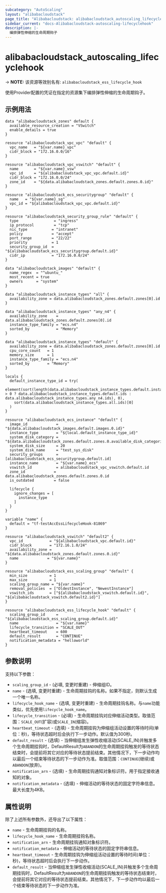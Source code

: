 ```yaml
---
subcategory: "AutoScaling"
layout: "alibabacloudstack"
page_title: "Alibabacloudstack: alibabacloudstack_autoscaling_lifecyclehook"
sidebar_current: "docs-Alibabacloudstack-autoscaling-lifecyclehook"
description: |- 
  编排弹性伸缩的生命周期钩子
---
```


# alibabacloudstack_autoscaling_lifecyclehook
-> **NOTE:** 该资源等效别名有: `alibabacloudstack_ess_lifecycle_hook`

使用Provider配置的凭证在指定的资源集下编排弹性伸缩的生命周期钩子。

## 示例用法

```hcl
data "alibabacloudstack_zones" default {
  available_resource_creation = "VSwitch"
  enable_details = true
}

resource "alibabacloudstack_vpc_vpc" "default" {
  vpc_name   = "${var.name}_vpc"
  cidr_block = "172.16.0.0/16"
}

resource "alibabacloudstack_vpc_vswitch" "default" {
  name       = "${var.name}_vsw"
  vpc_id     = "${alibabacloudstack_vpc_vpc.default.id}"
  cidr_block = "172.16.0.0/24"
  zone_id    = "${data.alibabacloudstack_zones.default.zones.0.id}"
}

resource "alibabacloudstack_ecs_securitygroup" "default" {
  name   = "${var.name}_sg"
  vpc_id = "${alibabacloudstack_vpc_vpc.default.id}"
}

resource "alibabacloudstack_security_group_rule" "default" {
  type                = "ingress"
  ip_protocol         = "tcp"
  nic_type           = "intranet"
  policy             = "accept"
  port_range         = "22/22"
  priority           = 1
  security_group_id  = "${alibabacloudstack_ecs_securitygroup.default.id}"
  cidr_ip            = "172.16.0.0/24"
}

data "alibabacloudstack_images" "default" {
  name_regex  = "^ubuntu_"
  most_recent = true
  owners      = "system"
}

data "alibabacloudstack_instance_types" "all" {
  availability_zone = data.alibabacloudstack_zones.default.zones[0].id
}

data "alibabacloudstack_instance_types" "any_n4" {
  availability_zone    = data.alibabacloudstack_zones.default.zones[0].id
  instance_type_family = "ecs.n4"
  sorted_by            = "Memory"
}

data "alibabacloudstack_instance_types" "default" {
  availability_zone = data.alibabacloudstack_zones.default.zones[0].id
  cpu_core_count   = 1
  memory_size      = 1
  instance_type_family = "ecs.n4"
  sorted_by        = "Memory"
}

locals {
  default_instance_type_id = try(
    element(sort(length(data.alibabacloudstack_instance_types.default.instance_types) > 0 ? data.alibabacloudstack_instance_types.default.ids : data.alibabacloudstack_instance_types.any_n4.ids), 0),
    sort(data.alibabacloudstack_instance_types.all.ids)[0]
  )
}

resource "alibabacloudstack_ecs_instance" "default" {
  image_id             = "${data.alibabacloudstack_images.default.images.0.id}"
  instance_type        = "${local.default_instance_type_id}"
  system_disk_category = "${data.alibabacloudstack_zones.default.zones.0.available_disk_categories.0}"
  system_disk_size     = 20
  system_disk_name     = "test_sys_disk"
  security_groups      = [alibabacloudstack_ecs_securitygroup.default.id]
  instance_name        = "${var.name}_ecs"
  vswitch_id           = alibabacloudstack_vpc_vswitch.default.id
  zone_id             = data.alibabacloudstack_zones.default.zones.0.id
  is_outdated         = false

  lifecycle {
    ignore_changes = [
      instance_type
    ]
  }
}

variable "name" {
  default = "tf-testAccEssLifecycleHook-81869"
}

resource "alibabacloudstack_vswitch" "default2" {
  vpc_id            = "${alibabacloudstack_vpc.default.id}"
  cidr_block        = "172.16.1.0/24"
  availability_zone = "${data.alibabacloudstack_zones.default.zones.0.id}"
  name             = "${var.name}"
}

resource "alibabacloudstack_ess_scaling_group" "default" {
  min_size          = 1
  max_size          = 1
  scaling_group_name = "${var.name}"
  removal_policies  = ["OldestInstance", "NewestInstance"]
  vswitch_ids       = ["${alibabacloudstack_vswitch.default.id}", "${alibabacloudstack_vswitch.default2.id}"]
}

resource "alibabacloudstack_ess_lifecycle_hook" "default" {
  scaling_group_id     = "${alibabacloudstack_ess_scaling_group.default.id}"
  name                 = "${var.name}"
  lifecycle_transition = "SCALE_OUT"
  heartbeat_timeout    = 600
  default_result       = "CONTINUE"
  notification_metadata = "helloworld"
}
```

## 参数说明

支持以下参数：
  * `scaling_group_id` - (必填, 变更时重建) - 伸缩组ID。
  * `name` - (选填, 变更时重建) - 生命周期挂钩的名称。如果不指定，则默认生成一个唯一名称。
  * `lifecycle_hook_name` - (选填, 变更时重建) - 生命周期挂钩名称。与`name`功能类似，优先使用`lifecycle_hook_name`。
  * `lifecycle_transition` - (必填) - 生命周期挂钩对应伸缩活动类型。取值范围：`SCALE_OUT`(扩容)或`SCALE_IN`(缩容)。
  * `heartbeat_timeout` - (选填) - 生命周期挂钩为伸缩组活动设置的等待时间(单位：秒)，等待状态超时后会执行下一步动作。默认值为300秒。
  * `default_result` - (选填) - 当伸缩组发生弹性收缩活动(SCALE_IN)并触发多个生命周期挂钩时，DefaultResult为`ABANDON`的生命周期挂钩触发的等待状态结束时，会提前将其它对应的等待状态提前结束。其他情况下，下一步动作均以最后一个结束等待状态的下一步动作为准。取值范围：`CONTINUE`(继续)或`ABANDON`(放弃)。
  * `notification_arn` - (选填) - 生命周期挂钩通知对象标识符。用于指定接收通知的对象。
  * `notification_metadata` - (选填) - 伸缩活动的等待状态的固定字符串信息。最大长度为4KB。

## 属性说明

除了上述所有参数外，还导出了以下属性：
  * `name` - 生命周期挂钩的名称。
  * `lifecycle_hook_name` - 生命周期挂钩名称。
  * `notification_arn` - 生命周期挂钩通知对象标识符。
  * `notification_metadata` - 伸缩活动的等待状态的固定字符串信息。
  * `heartbeat_timeout` - 生命周期挂钩为伸缩组活动设置的等待时间(单位：秒)，等待状态超时后会执行下一步动作。
  * `default_result` - 当伸缩组发生弹性收缩活动(SCALE_IN)并触发多个生命周期挂钩时，DefaultResult为`ABANDON`的生命周期挂钩触发的等待状态结束时，会提前将其它对应的等待状态提前结束。其他情况下，下一步动作均以最后一个结束等待状态的下一步动作为准。